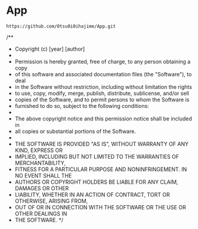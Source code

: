 # App
```
https://github.com/0tsu0i0ihajime/App.git
```
/\*\*

- Copyright (c) [year] [author]
-
- Permission is hereby granted, free of charge, to any person obtaining a copy
- of this software and associated documentation files (the "Software"), to deal
- in the Software without restriction, including without limitation the rights
- to use, copy, modify, merge, publish, distribute, sublicense, and/or sell
- copies of the Software, and to permit persons to whom the Software is
- furnished to do so, subject to the following conditions:
-
- The above copyright notice and this permission notice shall be included in
- all copies or substantial portions of the Software.
-
- THE SOFTWARE IS PROVIDED "AS IS", WITHOUT WARRANTY OF ANY KIND, EXPRESS OR
- IMPLIED, INCLUDING BUT NOT LIMITED TO THE WARRANTIES OF MERCHANTABILITY,
- FITNESS FOR A PARTICULAR PURPOSE AND NONINFRINGEMENT. IN NO EVENT SHALL THE
- AUTHORS OR COPYRIGHT HOLDERS BE LIABLE FOR ANY CLAIM, DAMAGES OR OTHER
- LIABILITY, WHETHER IN AN ACTION OF CONTRACT, TORT OR OTHERWISE, ARISING FROM,
- OUT OF OR IN CONNECTION WITH THE SOFTWARE OR THE USE OR OTHER DEALINGS IN
- THE SOFTWARE.
  \*/
